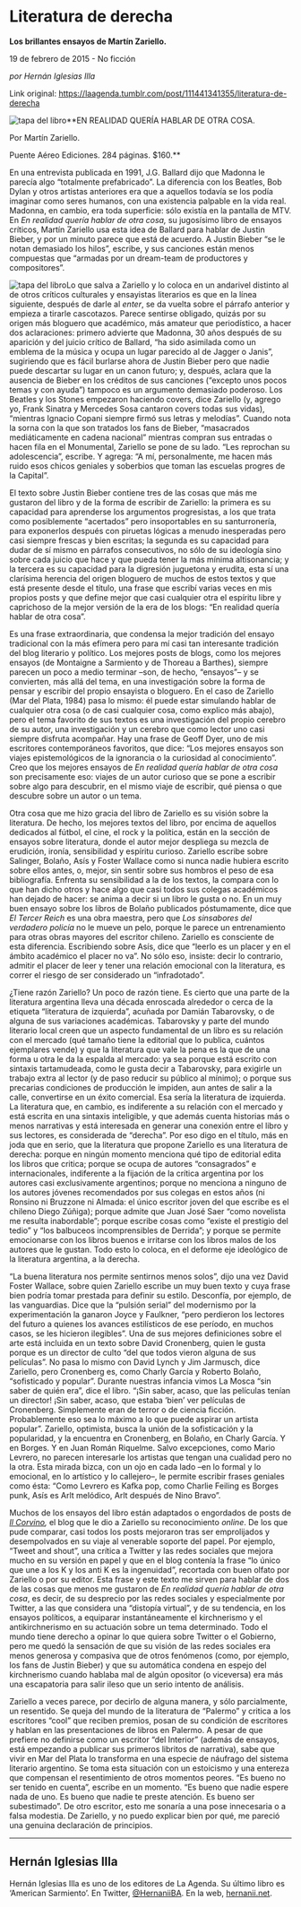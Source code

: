 # Literatura de derecha

**Los brillantes ensayos de Martín Zariello.**

19 de febrero de 2015 - No ficción

_por Hernán Iglesias Illa_

Link original: https://laagenda.tumblr.com/post/111441341355/literatura-de-derecha

![tapa del libro](https://64.media.tumblr.com/d225e2df26c7085ffc1e09fea1ec9299/tumblr_inline_pk0zr3C75q1t6q87u_500.jpg)**EN REALIDAD QUERÍA HABLAR DE OTRA COSA.  

Por Martín Zariello.  

Puente Aéreo Ediciones. 284 páginas. $160.**

En una entrevista publicada en 1991, J.G. Ballard dijo que Madonna le parecía algo “totalmente prefabricado”. La diferencia con los Beatles, Bob Dylan y otros artistas anteriores era que a aquellos todavía se los podía imaginar como seres humanos, con una existencia palpable en la vida real. Madonna, en cambio, era toda superficie: sólo existía en la pantalla de MTV. En *En realidad quería hablar de otra cosa,* su jugosísimo libro de ensayos críticos, Martín Zariello usa esta idea de Ballard para hablar de Justin Bieber, y por un minuto parece que está de acuerdo. A Justin Bieber “se le notan demasiado los hilos”, escribe, y sus canciones están menos compuestas que “armadas por un dream-team de productores y compositores”.

![tapa del libro](https://64.media.tumblr.com/d225e2df26c7085ffc1e09fea1ec9299/tumblr_inline_pk0zr3C75q1t6q87u_250.jpg)Lo que salva a Zariello y lo coloca en un andarivel distinto al de otros críticos culturales y ensayistas literarios es que en la línea siguiente, después de darle al *enter*, se da vuelta sobre el párrafo anterior y empieza a tirarle cascotazos. Parece sentirse obligado, quizás por su origen más bloguero que académico, más amateur que periodístico, a hacer dos aclaraciones: primero advierte que Madonna, 30 años después de su aparición y del juicio crítico de Ballard, “ha sido asimilada como un emblema de la música y ocupa un lugar parecido al de Jagger o Janis”, sugiriendo que es fácil burlarse ahora de Justin Bieber pero que nadie puede descartar su lugar en un canon futuro; y, después, aclara que la ausencia de Bieber en los créditos de sus canciones (“excepto unos pocos temas y con ayuda”) tampoco es un argumento demasiado poderoso. Los Beatles y los Stones empezaron haciendo covers, dice Zariello (y, agrego yo, Frank Sinatra y Mercedes Sosa cantaron covers todas sus vidas), “mientras Ignacio Copani siempre firmó sus letras y melodías”. Cuando nota la sorna con la que son tratados los fans de Bieber, “masacrados mediáticamente en cadena nacional” mientras compran sus entradas o hacen fila en el Monumental, Zariello se pone de su lado. “Les reprochan su adolescencia”, escribe. Y agrega: “A mí, personalmente, me hacen más ruido esos chicos geniales y soberbios que toman las escuelas progres de la Capital”.

El texto sobre Justin Bieber contiene tres de las cosas que más me gustaron del libro y de la forma de escribir de Zariello: la primera es su capacidad para aprenderse los argumentos progresistas, a los que trata como posiblemente “acertados” pero insoportables en su santurronería, para exponerlos después con piruetas lógicas a menudo inesperadas pero casi siempre frescas y bien escritas; la segunda es su capacidad para dudar de sí mismo en párrafos consecutivos, no sólo de su ideología sino sobre cada juicio que hace y que pueda tener la más mínima altisonancia; y la tercera es su capacidad para la digresión juguetona y erudita, esta sí una clarísima herencia del origen bloguero de muchos de estos textos y que está presente desde el título, una frase que escribí varias veces en mis propios posts y que define mejor que casi cualquier otra el espíritu libre y caprichoso de la mejor versión de la era de los blogs: “En realidad quería hablar de otra cosa”.

Es una frase extraordinaria, que condensa la mejor tradición del ensayo tradicional con la más efímera pero para mí casi tan interesante tradición del blog literario y político. Los mejores posts de blogs, como los mejores ensayos (de Montaigne a Sarmiento y de Thoreau a Barthes), siempre parecen un poco a medio terminar –son, de hecho, “ensayos”– y se convierten, más allá del tema, en una investigación sobre la forma de pensar y escribir del propio ensayista o bloguero. En el caso de Zariello (Mar del Plata, 1984) pasa lo mismo: él puede estar simulando hablar de cualquier otra cosa (o de casi cualquier cosa, como explico más abajo), pero el tema favorito de sus textos es una investigación del propio cerebro de su autor, una investigación y un cerebro que como lector uno casi siempre disfruta acompañar. Hay una frase de Geoff Dyer, uno de mis escritores contemporáneos favoritos, que dice: “Los mejores ensayos son viajes epistemológicos de la ignorancia o la curiosidad al conocimiento”. Creo que los mejores ensayos de *En realidad quería hablar de otra cosa* son precisamente eso: viajes de un autor curioso que se pone a escribir sobre algo para descubrir, en el mismo viaje de escribir, qué piensa o que descubre sobre un autor o un tema.

Otra cosa que me hizo gracia del libro de Zariello es su visión sobre la literatura. De hecho, los mejores textos del libro, por encima de aquellos dedicados al fútbol, el cine, el rock y la política, están en la sección de ensayos sobre literatura, donde el autor mejor despliega su mezcla de erudición, ironía, sensibilidad y espíritu curioso. Zariello escribe sobre Salinger, Bolaño, Asís y Foster Wallace como si nunca nadie hubiera escrito sobre ellos antes, o, mejor, sin sentir sobre sus hombros el peso de esa bibliografía. Enfrenta su sensibilidad a la de los textos, la compara con lo que han dicho otros y hace algo que casi todos sus colegas académicos han dejado de hacer: se anima a decir si un libro le gusta o no. En un muy buen ensayo sobre los libros de Bolaño publicados póstumamente, dice que *El Tercer Reich* es una obra maestra, pero que *Los sinsabores del verdadero policía* no le mueve un pelo, porque le parece un entrenamiento para otras obras mayores del escritor chileno. Zariello es consciente de esta diferencia. Escribiendo sobre Asís, dice que “leerlo es un placer y en el ámbito académico el placer no va”. No sólo eso, insiste: decir lo contrario, admitir el placer de leer y tener una relación emocional con la literatura, es correr el riesgo de ser considerado un “infradotado”. 

¿Tiene razón Zariello? Un poco de razón tiene. Es cierto que una parte de la literatura argentina lleva una década enroscada alrededor o cerca de la etiqueta “literatura de izquierda”, acuñada por Damián Tabarovsky, o de alguna de sus variaciones académicas. Tabarovsky y parte del mundo literario local creen que un aspecto fundamental de un libro es su relación con el mercado (qué tamaño tiene la editorial que lo publica, cuántos ejemplares vende) y que la literatura que vale la pena es la que de una forma u otra le da la espalda al mercado: ya sea porque está escrito con sintaxis tartamudeada, como le gusta decir a Tabarovsky, para exigirle un trabajo extra al lector (y de paso reducir su público al mínimo); o porque sus precarias condiciones de producción le impiden, aun antes de salir a la calle, convertirse en un éxito comercial. Esa sería la literatura de izquierda. La literatura que, en cambio, es indiferente a su relación con el mercado y está escrita en una sintaxis inteligible, y que además cuenta historias más o menos narrativas y está interesada en generar una conexión entre el libro y sus lectores, es considerada de “derecha”. Por eso digo en el título, más en joda que en serio, que la literatura que propone Zariello es una literatura de derecha: porque en ningún momento menciona qué tipo de editorial edita los libros que critica; porque se ocupa de autores “consagrados” e internacionales,  indiferente a la fijación de la crítica argentina por los autores casi exclusivamente argentinos; porque no menciona a ninguno de los autores jóvenes recomendados por sus colegas en estos años (ni Ronsino ni Bruzzone ni Almada: el único escritor joven del que escribe es el chileno Diego Zúñiga); porque admite que Juan José Saer “como novelista me resulta inabordable”; porque escribe cosas como “existe el prestigio del tedio” y “los balbuceos incomprensibles de Derrida”; y porque se permite emocionarse con los libros buenos e irritarse con los libros malos de los autores que le gustan. Todo esto lo coloca, en el deforme eje ideológico de la literatura argentina, a la derecha.

“La buena literatura nos permite sentirnos menos solos”, dijo una vez David Foster Wallace, sobre quien Zariello escribe un muy buen texto y cuya frase bien podría tomar prestada para definir su estilo. Desconfía, por ejemplo, de las vanguardias. Dice que la “pulsión serial” del modernismo por la experimentación la ganaron Joyce y Faulkner, “pero perdieron los lectores del futuro a quienes los avances estilísticos de ese período, en muchos casos, se les hicieron ilegibles”. Una de sus mejores definiciones sobre el arte está incluida en un texto sobre David Cronenberg, quien le gusta porque es un director de culto “del que todos vieron alguna de sus películas”. No pasa lo mismo con David Lynch y Jim Jarmusch, dice Zariello, pero Cronenberg es, como Charly García y Roberto Bolaño, “sofisticado y popular”. Durante nuestras infancia vimos La Mosca “sin saber de quién era”, dice el libro. “¡Sin saber, acaso, que las películas tenían un director! ¡Sin saber, acaso, que estaba ‘bien’ ver películas de Cronenberg. Simplemente eran de terror o de ciencia ficción. Probablemente eso sea lo máximo a lo que puede aspirar un artista popular”. Zariello, optimista, busca la unión de la sofisticación y la popularidad, y la encuentra en Cronenberg, en Bolaño, en Charly García. Y en Borges. Y en Juan Román Riquelme. Salvo excepciones, como Mario Levrero, no parecen interesarle los artistas que tengan una cualidad pero no la otra. Esta mirada bizca, con un ojo en cada lado –en lo formal y lo emocional, en lo artístico y lo callejero–, le permite escribir frases geniales como ésta: “Como Levrero es Kafka pop, como Charlie Feiling es Borges punk, Asís es Arlt melódico, Arlt después de Nino Bravo”.

Muchos de los ensayos del libro están adaptados o engordados de posts de *[Il Corvino](http://ilcorvino.blogspot.com.ar/),* el blog que le dio a Zariello su reconocimiento *online*. De los que pude comparar, casi todos los posts mejoraron tras ser emprolijados y desempolvados en su viaje al venerable soporte del papel. Por ejemplo, “Tweet and shout”, una crítica a Twitter y las redes sociales que mejora mucho en su versión en papel y que en el blog contenía la frase “lo único que une a los K y los anti K es la ingenuidad”, recortada con buen olfato por Zariello o por su editor. Esta frase y este texto me sirven para hablar de dos de las cosas que menos me gustaron de *En realidad quería hablar de otra cosa*, es decir, de su desprecio por las redes sociales y especialmente por Twitter, a las que considera una “distopía virtual”, y de su tendencia, en los ensayos políticos, a equiparar instantáneamente el kirchnerismo y el antikirchnerismo en su actuación sobre un tema determinado. Todo el mundo tiene derecho a opinar lo que quiera sobre Twitter o el Gobierno, pero me quedó la sensación de que su visión de las redes sociales era menos generosa y compasiva que de otros fenómenos (como, por ejemplo, los fans de Justin Bieber) y que su automática condena en espejo del kirchnerismo cuando hablaba mal de algún opositor (o viceversa) era más una escapatoria para salir ileso que un serio intento de análisis.

Zariello a veces parece, por decirlo de alguna manera, y sólo parcialmente, un resentido. Se queja del mundo de la literatura de “Palermo” y critica a los escritores “cool” que reciben premios, posan de su condición de escritores y hablan en las presentaciones de libros en Palermo. A pesar de que prefiere no definirse como un escritor “del Interior” (además de ensayos, está empezando a publicar sus primeros libritos de narrativa), sabe que vivir en Mar del Plata lo transforma en una especie de náufrago del sistema literario argentino. Se toma esta situación con un estoicismo y una entereza que compensan el resentimiento de otros momentos peores. “Es bueno no ser tenido en cuenta”, escribe en un momento. “Es bueno que nadie espere nada de uno. Es bueno que nadie te preste atención. Es bueno ser subestimado”. De otro escritor, esto me sonaría a una pose innecesaria o a falsa modestia. De Zariello, y no puedo explicar bien por qué, me pareció una genuina declaración de principios.



---

 Hernán Iglesias Illa
---------------------

 Hernán Iglesias Illa es uno de los editores de La Agenda. Su último libro es ‘American Sarmiento’. En Twitter, [@HernaniiBA](http://www.twitter.com/hernaniiba). En la web, [hernanii.net](http://www.hernanii.net). 

